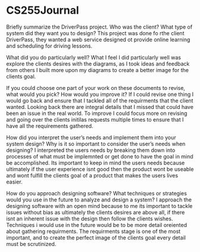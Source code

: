 # CS255Journal


Briefly summarize the DriverPass project. Who was the client? What type of system did they want you to design?
This project was done fo rthe client DriverPass, they wanted a web service designed ot provide online learning and scheduling for driving lessons.

What did you do particularly well?
What I feel I did particularly well was explore the clients desires with the diagrams, as I took ideas and feedback from others I built more upon my diagrams to create a better image for the clients goal.

If you could choose one part of your work on these documents to revise, what would you pick? How would you improve it?
If I could revise one thing I would go back and ensure that I tackled all of the requirments that the client wanted. Looking back there are integral details that I missed that could have been an issue in the real world. To improve I could focus more on revising and going over the clients initilas requests multiple times to ensure that I have all the requirements gathered.

How did you interpret the user’s needs and implement them into your system design? Why is it so important to consider the user’s needs when designing?
I interpreted the users needs by breaking them down into processes of what must be implemnted or get done to have the goal in mind be accomplished. Its important to keep in mind the users needs because ultimately if the user experience isnt good then the product wont be useable and wont fulfill the clients goal of a product that makes the users lives easier.

How do you approach designing software? What techniques or strategies would you use in the future to analyze and design a system?
I approach the designing software with an open mind because to me its important to tackle issues without bias as ultimately the clients desires are above all, if there isnt an inherent issue with the design then follow the clients wishes. Techniques i would use in the future would be to be more detail oreiented about gathering requirments. The requirments stage is one of the most important, and to create the perfect image of the clients goal every detail must be scrutinized.
